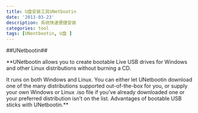 ```yaml
---
title: U盘安装工具UNetbootin
date: '2013-03-23'
description: 系统快速便捷安装
categories: tool
tags: [UNentbootin, U盘 ]
---
```

##UNetbootin##

**UNetbootin allows you to create bootable Live USB drives for Windows and other Linux distributions without burning a CD.

It runs on both Windows and Linux. You can either let UNetbootin download one of the many distributions supported out-of-the-box for you, or supply your own Windows or Linux .iso file if you’ve already downloaded one or your preferred distribution isn’t on the list.
Advantages of bootable USB sticks with UNetbootin.**

